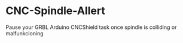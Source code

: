 # CNC-Spindle-Allert
Pause your GRBL Arduino CNCShield task once spindle is colliding or malfunkcioning


